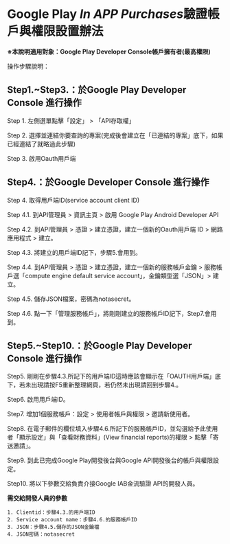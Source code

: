 # Google Play *In APP Purchases*驗證帳戶與權限設置辦法
**※本說明適用對象：Google Play Developer Console帳戶擁有者(最高權限)**

操作步驟說明：

## Step1.~Step3.：於Google Play Developer Console 進行操作 

Step 1. 左側選單點擊「設定」 > 「API存取權」 

Step 2. 選擇並連結你要查詢的專案(完成後會建立在「已連結的專案」底下，如果已經連結了就略過此步驟) 

Step 3. 啟用Oauth用戶端 

## Step4.：於Google Developer Console 進行操作 

Step 4. 取得用戶端ID(service account client ID) 

Step 4.1. 到API管理員 > 資訊主頁 > 啟用 Google Play Android Developer API 

Step 4.2. 到API管理員 > 憑證 > 建立憑證，建立一個新的Oauth用戶端 ID > 網路應用程式 > 建立。 

Step 4.3. 將建立的用戶端ID記下，步驟5.會用到。 

Step 4.4. 到API管理員 > 憑證 > 建立憑證，建立一個新的服務帳戶金鑰 > 服務帳戶選「compute engine default service account」，金鑰類型選「JSON」> 建立。 

Step 4.5. 儲存JSON檔案，密碼為notasecret。 

Step 4.6. 點一下「管理服務帳戶」，將剛剛建立的服務帳戶ID記下，Step7.會用到。 

## Step5.~Step10.：於Google Play Developer Console 進行操作 

Step5. 剛剛在步驟4.3.所記下的用戶端ID這時應該會顯示在「OAUTH用戶端」底下，若未出現請按F5重新整理網頁，若仍然未出現請回到步驟4.。 

Step6. 啟用用戶端ID。 

Step7. 增加1個服務帳戶：設定 > 使用者帳戶與權限 > 邀請新使用者。 

Step8. 在電子郵件的欄位填入步驟4.6.所記下的服務帳戶ID，並勾選給予此使用者「顯示設定」與「查看財務資料」(View financial reports)的權限 > 點擊「寄送邀請」。

Step9. 到此已完成Google Play開發後台與Google API開發後台的帳戶與權限設定。 

Step10. 將以下參數交給負責介接Google IAB金流驗證 API的開發人員。

**需交給開發人員的參數** 

```
1. Clientid：步驟4.3.的用戶端ID 
2. Service account name：步驟4.6.的服務帳戶ID
3. JSON：步驟4.5.儲存的JSON金鑰檔 
4. JSON密碼：notasecret
```
